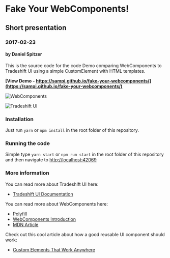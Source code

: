 # Fake Your WebComponents!
## Short presentation
### 2017-02-23
#### by Daniel Spitzer

This is the source code for the code Demo comparing WebComponents to Tradeshift UI using a simple CustomElement with HTML templates.

**[View Demo - https://sampi.github.io/fake-your-webcomponents/](https://sampi.github.io/fake-your-webcomponents/)**

![WebComponents](https://sampi.github.io/fake-your-webcomponents/assets/readme/wc.png)

![Tradeshift UI](https://sampi.github.io/fake-your-webcomponents/assets/readme/tsui.png)

### Installation

Just run `yarn` or `npm install` in the root folder of this repository.

### Running the code

Simple type `yarn start` or `npm run start` in the root folder of this repository and then navigate to [http://localhost:42069](http://localhost:42069)

### More information

You can read more about Tradeshift UI here:
* [Tradeshift UI Documentation](http://ui.tradeshift.com/)

You can read more about WebComponents here: 

* [Polyfill](https://github.com/webcomponents/webcomponentsjs)
* [WebComponents Introduction](https://www.webcomponents.org/introduction)
* [MDN Article](https://developer.mozilla.org/en-US/docs/Web/Web_Components)

Check out this cool article about how a good reusable UI component should work:

* [Custom Elements That Work Anywhere](https://medium.com/dev-channel/custom-elements-that-work-anywhere-898e1dd2bc48#.utsbhhloc)
